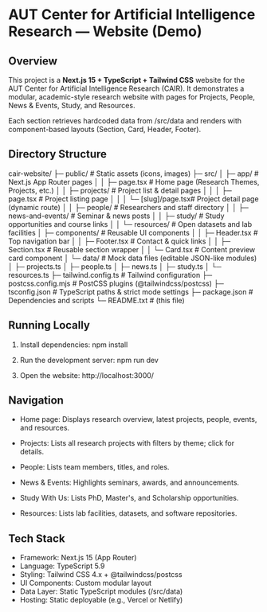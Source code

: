 AUT Center for Artificial Intelligence Research — Website (Demo)
================================================================

Overview
-----------
This project is a **Next.js 15 + TypeScript + Tailwind CSS** website for the
AUT Center for Artificial Intelligence Research (CAIR).
It demonstrates a modular, academic-style research website with pages for
Projects, People, News & Events, Study, and Resources.

Each section retrieves hardcoded data from /src/data and renders with
component-based layouts (Section, Card, Header, Footer).

Directory Structure
----------------------
cair-website/
├─ public/                 # Static assets (icons, images)
├─ src/
│  ├─ app/                 # Next.js App Router pages
│  │  ├─ page.tsx          # Home page (Research Themes, Projects, etc.)
│  │  ├─ projects/         # Project list & detail pages
│  │  │  ├─ page.tsx       # Project listing page
│  │  │  └─ [slug]/page.tsx# Project detail page (dynamic route)
│  │  ├─ people/           # Researchers and staff directory
│  │  ├─ news-and-events/  # Seminar & news posts
│  │  ├─ study/            # Study opportunities and course links
│  │  └─ resources/        # Open datasets and lab facilities
│  ├─ components/          # Reusable UI components
│  │  ├─ Header.tsx        # Top navigation bar
│  │  ├─ Footer.tsx        # Contact & quick links
│  │  ├─ Section.tsx       # Reusable section wrapper
│  │  └─ Card.tsx          # Content preview card component
│  └─ data/                # Mock data files (editable JSON-like modules)
│     ├─ projects.ts
│     ├─ people.ts
│     ├─ news.ts
│     ├─ study.ts
│     └─ resources.ts
├─ tailwind.config.ts      # Tailwind configuration
├─ postcss.config.mjs      # PostCSS plugins (@tailwindcss/postcss)
├─ tsconfig.json           # TypeScript paths & strict mode settings
├─ package.json            # Dependencies and scripts
└─ README.txt              # (this file)

Running Locally
------------------
1. Install dependencies:
   npm install

2. Run the development server:
   npm run dev

3. Open the website:
   http://localhost:3000/

Navigation
-------------
- Home page:
  Displays research overview, latest projects, people, events, and resources.

- Projects:
  Lists all research projects with filters by theme; click for details.

- People:
  Lists team members, titles, and roles.

- News & Events:
  Highlights seminars, awards, and announcements.

- Study With Us:
  Lists PhD, Master's, and Scholarship opportunities.

- Resources:
  Lists lab facilities, datasets, and software repositories.

Tech Stack
-------------
- Framework: Next.js 15 (App Router)
- Language: TypeScript 5.9
- Styling: Tailwind CSS 4.x + @tailwindcss/postcss
- UI Components: Custom modular layout
- Data Layer: Static TypeScript modules (/src/data)
- Hosting: Static deployable (e.g., Vercel or Netlify)


